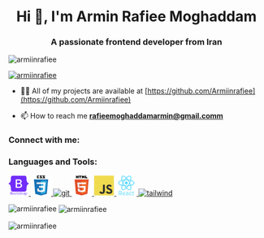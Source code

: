 <h1 align="center">Hi 👋, I'm Armin Rafiee Moghaddam</h1>
<h3 align="center">A passionate frontend developer from Iran</h3>

<p align="left"> <img src="https://komarev.com/ghpvc/?username=armiinrafiee&label=Profile%20views&color=0e75b6&style=flat" alt="armiinrafiee" /> </p>

<p align="left"> <a href="https://github.com/ryo-ma/github-profile-trophy"><img src="https://github-profile-trophy.vercel.app/?username=armiinrafiee" alt="armiinrafiee" /></a> </p>

- 👨‍💻 All of my projects are available at [https://github.com/Armiinrafiee](https://github.com/Armiinrafiee)

- 📫 How to reach me **rafieemoghaddamarmin@gmail.comm**

<h3 align="left">Connect with me:</h3>
<p align="left">
</p>

<h3 align="left">Languages and Tools:</h3>
<p align="left"> <a href="https://getbootstrap.com" target="_blank" rel="noreferrer"> <img src="https://raw.githubusercontent.com/devicons/devicon/master/icons/bootstrap/bootstrap-plain-wordmark.svg" alt="bootstrap" width="40" height="40"/> </a> <a href="https://www.w3schools.com/css/" target="_blank" rel="noreferrer"> <img src="https://raw.githubusercontent.com/devicons/devicon/master/icons/css3/css3-original-wordmark.svg" alt="css3" width="40" height="40"/> </a> <a href="https://git-scm.com/" target="_blank" rel="noreferrer"> <img src="https://www.vectorlogo.zone/logos/git-scm/git-scm-icon.svg" alt="git" width="40" height="40"/> </a> <a href="https://www.w3.org/html/" target="_blank" rel="noreferrer"> <img src="https://raw.githubusercontent.com/devicons/devicon/master/icons/html5/html5-original-wordmark.svg" alt="html5" width="40" height="40"/> </a> <a href="https://developer.mozilla.org/en-US/docs/Web/JavaScript" target="_blank" rel="noreferrer"> <img src="https://raw.githubusercontent.com/devicons/devicon/master/icons/javascript/javascript-original.svg" alt="javascript" width="40" height="40"/> </a> <a href="https://reactjs.org/" target="_blank" rel="noreferrer"> <img src="https://raw.githubusercontent.com/devicons/devicon/master/icons/react/react-original-wordmark.svg" alt="react" width="40" height="40"/> </a> <a href="https://tailwindcss.com/" target="_blank" rel="noreferrer"> <img src="https://www.vectorlogo.zone/logos/tailwindcss/tailwindcss-icon.svg" alt="tailwind" width="40" height="40"/> </a> </p>

<p><img align="left" src="https://github-readme-stats.vercel.app/api/top-langs?username=armiinrafiee&show_icons=true&locale=en&layout=compact" alt="armiinrafiee" /></p>

<p>&nbsp;<img align="center" src="https://github-readme-stats.vercel.app/api?username=armiinrafiee&show_icons=true&locale=en" alt="armiinrafiee" /></p>

<p><img align="center" src="https://github-readme-streak-stats.herokuapp.com/?user=armiinrafiee&" alt="armiinrafiee" /></p>
